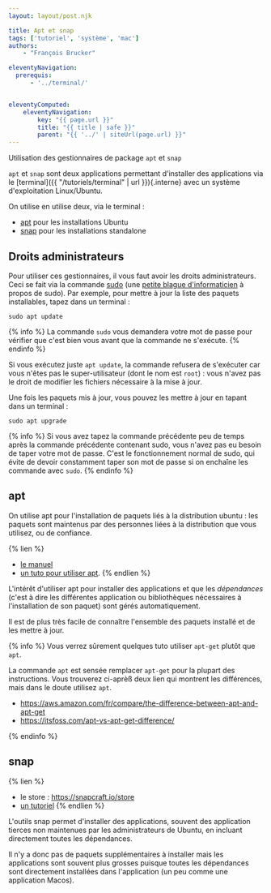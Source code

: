 ```yaml
---
layout: layout/post.njk

title: Apt et snap
tags: ['tutoriel', 'système', 'mac']
authors:
    - "François Brucker"

eleventyNavigation:
  prerequis:
      - '../terminal/'


eleventyComputed:
    eleventyNavigation:
        key: "{{ page.url }}"
        title: "{{ title | safe }}"
        parent: "{{ '../' | siteUrl(page.url) }}"
---
```


<!-- début résumé -->

Utilisation des gestionnaires de package `apt` et `snap`

<!-- fin résumé -->

`apt` et `snap` sont deux applications permettant d'installer des applications via le [terminal]({{ "/tutoriels/terminal" | url }}){.interne} avec un système d'exploitation Linux/Ubuntu.

On utilise en utilise deux, via le terminal :

* [apt](https://doc.ubuntu-fr.org/apt) pour les installations Ubuntu
* [snap](https://doc.ubuntu-fr.org/snap) pour les installations standalone

## Droits administrateurs

Pour utiliser ces gestionnaires, il vous faut avoir les droits administrateurs. Ceci se fait via la commande [sudo](https://doc.ubuntu-fr.org/utilisateurs/roschan/sudo) (une [petite blague d'informaticien](https://xkcd.com/149/) à propos de sudo). Par exemple, pour mettre à jour la liste des paquets installables, tapez dans un terminal :

```
sudo apt update
```

{% info %}
La commande `sudo` vous demandera votre mot de passe pour vérifier que c'est bien vous avant que la commande ne s'exécute.
{% endinfo %}

Si vous exécutez juste `apt update`, la commande refusera de s'exécuter car vous n'êtes pas le super-utilisateur (dont le nom est `root`) : vous n'avez pas le droit de modifier les fichiers nécessaire  à la mise à jour.

Une fois les paquets mis à jour, vous pouvez les mettre à jour en tapant dans un terminal :

```
sudo apt upgrade
```

{% info %}
Si vous avez tapez la commande précédente peu de temps après la commande précédente contenant sudo, vous n'avez pas eu besoin de taper votre mot de passe. C'est le fonctionnement normal de sudo, qui évite de devoir constamment taper son mot de passe si on enchaîne les commande avec `sudo`.
{% endinfo %}

## apt

On utilise apt pour l'installation de paquets liés à la distribution ubuntu : les paquets sont maintenus par des personnes liées à la distribution que vous utilisez, ou de confiance.

{% lien %}

* [le manuel](https://manpages.ubuntu.com/manpages/xenial/man8/apt.8.html)
* [un tuto pour utiliser apt](https://debian-facile.org/doc:systeme:apt:apt).
{% endlien %}

L'intérêt d'utiliser apt pour installer des applications et que les *dépendances* (c'est à dire les différentes application ou bibliothèques nécessaires à l'installation de son paquet) sont gérés automatiquement.

Il est de plus très facile de connaître l'ensemble des paquets installé et de les mettre à jour.

{% info %}
Vous verrez sûrement quelques tuto utiliser `apt-get` plutôt que `apt`.

La commande `apt` est sensée remplacer `apt-get` pour la plupart des instructions. Vous trouverez ci-aprèß deux lien qui montrent les différences, mais dans le doute utilisez `apt`.

* <https://aws.amazon.com/fr/compare/the-difference-between-apt-and-apt-get>
* <https://itsfoss.com/apt-vs-apt-get-difference/>

{% endinfo %}

## snap

{% lien %}

* le store : <https://snapcraft.io/store>
* [un tutoriel](https://debian-facile.org/doc:systeme:snap)
{% endlien %}

L'outils snap permet d'installer des applications, souvent des application tierces non maintenues par les administrateurs de Ubuntu, en incluant directement toutes les dépendances.

Il n'y a donc pas de paquets supplémentaires à installer mais les applications sont souvent plus grosses puisque toutes les dépendances sont directement installées dans l'application (un peu comme une application Macos).



